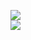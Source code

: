 [![](https://img.shields.io/badge/Made%20With-Github%20Spray-lightgrey.svg?style=for-the-badge&logo=github)](https://github.com/Annihil/github-spray#14523)  
[![](https://i.imgur.com/2DrTn0Z.gif)](https://github.com/Annihil/github-spray)